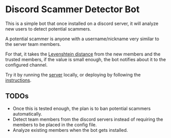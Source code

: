 # Discord Scammer Detector Bot
This is a simple bot that once installed on a discord server, it will analyze new users to detect potential scammers.

A potential scammer is anyone with a username/nickname very similar to the server team members.

For that, it takes the [Levenshtein distance](https://en.wikipedia.org/wiki/Levenshtein_distance) from the new members and the trusted members, if the value is small enough, the bot notifies about it to the configured channel.

Try it by running the [server](server) locally, or deploying by following the [instructions](infra/deployment).

## TODOs
- Once this is tested enough, the plan is to ban potential scammers automatically.
- Detect team members from the discord servers instead of requiring the members to be placed in the config file.
- Analyze existing members when the bot gets installed.
